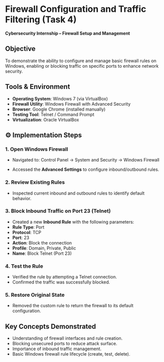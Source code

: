 
# Firewall Configuration and Traffic Filtering (Task 4)

**Cybersecurity Internship – Firewall Setup and Management**


## Objective

To demonstrate the ability to configure and manage basic firewall rules on Windows, enabling or blocking traffic on specific ports to enhance network security.

## Tools & Environment

- **Operating System**: Windows 7 (via VirtualBox)
- **Firewall Utility**: Windows Firewall with Advanced Security
- **Browser**: Google Chrome (installed manually)
- **Testing Tool**: Telnet / Command Prompt
- **Virtualization**: Oracle VirtualBox


## ⚙️ Implementation Steps

### 1. Open Windows Firewall

- Navigated to:
Control Panel → System and Security → Windows Firewall

- Accessed the **Advanced Settings** to configure inbound/outbound rules.

### 2. Review Existing Rules

- Inspected current inbound and outbound rules to identify default behavior.

### 3. Block Inbound Traffic on Port 23 (Telnet)

- Created a new **Inbound Rule** with the following parameters:
- **Rule Type**: Port
- **Protocol**: TCP
- **Port**: 23
- **Action**: Block the connection
- **Profile**: Domain, Private, Public
- **Name**: Block Telnet (Port 23)

### 4. Test the Rule

- Verified the rule by attempting a Telnet connection.
- Confirmed the traffic was successfully blocked.

### 5. Restore Original State

- Removed the custom rule to return the firewall to its default configuration.


## Key Concepts Demonstrated

- Understanding of firewall interfaces and rule creation.
- Blocking unsecured ports to reduce attack surface.
- Importance of inbound traffic management.
- Basic Windows firewall rule lifecycle (create, test, delete).


